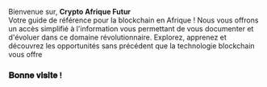 Bienvenue sur, **Crypto Afrique Futur** <br>
Votre guide de référence pour la blockchain en Afrique !
Nous vous offrons un accès simplifié à l'information vous permettant de vous documenter et d'évoluer dans ce domaine révolutionnaire. 
Explorez, apprenez et découvrez les opportunités sans précédent que la technologie blockchain vous offre <br>
### 𝐁𝐨𝐧𝐧𝐞 𝐯𝐢𝐬𝐢𝐭𝐞 !